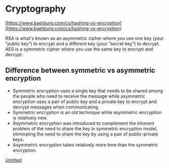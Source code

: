 # Cryptography

[https://www.baeldung.com/cs/hashing-vs-encryption](https://www.baeldung.com/cs/hashing-vs-encryption)

RSA is what's known as an asymmetric cipher where you use one key (your “public key”) to encrypt and a different key (your “secret key”) to decrypt. AES is a symmetric cipher where you use the same key to encrypt and decrypt.

## Difference between symmetric vs asymmetric encryption

- Symmetric encryption uses a single key that needs to be shared among the people who need to receive the message while asymmetric encryption uses a pair of public key and a private key to encrypt and decrypt messages when communicating.
- Symmetric encryption is an old technique while asymmetric encryption is relatively new.
- Asymmetric encryption was introduced to complement the inherent problem of the need to share the key in symmetric encryption model, eliminating the need to share the key by using a pair of public-private keys.
- Asymmetric encryption takes relatively more time than the symmetric encryption.

[Untitled](https://www.notion.so/554bc42ae2034f8ea6de88d2c346ab11)